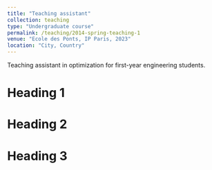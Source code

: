 ```yaml
---
title: "Teaching assistant"
collection: teaching
type: "Undergraduate course"
permalink: /teaching/2014-spring-teaching-1
venue: "Ecole des Ponts, IP Paris, 2023"
location: "City, Country"
---
```


Teaching assistant in optimization for first-year engineering students.

Heading 1
======

Heading 2
======

Heading 3
======
